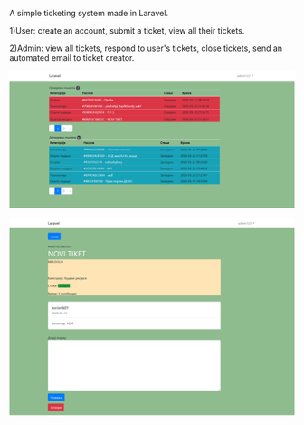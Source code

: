 A simple ticketing system made in Laravel.

1)User: create an account, submit a ticket, view all their tickets.

2)Admin: view all tickets, respond to user's tickets, close tickets, send an automated email to ticket creator.

![Alt text](Screenshot-Laravel.png?raw=true "all tickets")


![Alt text](Screenshot-Laravel2.png?raw=true "single ticket")

